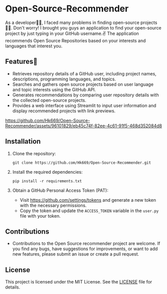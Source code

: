 # Open-Source-Recommender
As a developer👨‍💻, I faced many problems in finding open-source projects🤷‍♂️. Don't worry! I brought you guys an application to find your open-source project by just typing in your GitHub username.✌️
The application recommends Open Source Repositories based on your interests and languages that interest you.

## Features🤖

- Retrieves repository details of a GitHub user, including project names, descriptions, programming languages, and topics.
- Searches and gathers open source projects based on user language and topic interests using the GitHub API.
- Generates recommendations by comparing user repository details with the collected open-source projects.
- Provides a web interface using Streamlit to input user information and display recommended projects with link previews.




https://github.com/Hk669/Open-Source-Recommender/assets/96101829/eb45c74f-82ee-4c61-91f5-468d352084d8






## Installation

1. Clone the repository:

   ``` shell
   git clone https://github.com/Hk669/Open-Source-Recommender.git

   ```

2. Install the required dependencies:

   ```shell
   pip install -r requirements.txt
   ```

3. Obtain a GitHub Personal Access Token (PAT):
   - Visit https://github.com/settings/tokens and generate a new token with the necessary permissions.
   - Copy the token and update the `ACCESS_TOKEN` variable in the `user.py` file with your token.

## Contributions
- Contributions to the Open Source recommender project are welcome. If you find any bugs, have suggestions for improvements, or want to add new features, please submit an issue or create a pull request.

## License

This project is licensed under the MIT License. See the [LICENSE](LICENSE) file for details.
